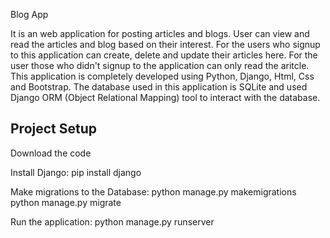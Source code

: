 Blog App

It is an web application for posting articles and blogs. User can view and read the articles and blog based on their interest. 
For the users who signup to this application can create, delete and update their articles here. For the user those who didn't signup to the application
can only read the aritcle. This application is completely developed using Python, Django, Html, Css and Bootstrap. The database used in this application
is SQLite and used Django ORM (Object Relational Mapping) tool to interact with the database.


## Project Setup

Download the code

Install Django:
  pip install django

Make migrations to the Database:
  python manage.py makemigrations
  python manage.py migrate

Run the application:
  python manage.py runserver

